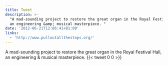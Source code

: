 ```yaml
---
title: Tweet
description: >-
  "A mad-sounding project to restore the great organ in the Royal Festival Hall,
  an engineering &amp; musical masterpiece. "
date: '2012-06-21T12:06:41+01:00'
links:
  - 'http://www.pulloutallthestops.org/'
---
```

A mad-sounding project to restore the great organ in the Royal Festival Hall, an engineering &amp; musical masterpiece. 
      {{< tweet 0 0 >}}
    
